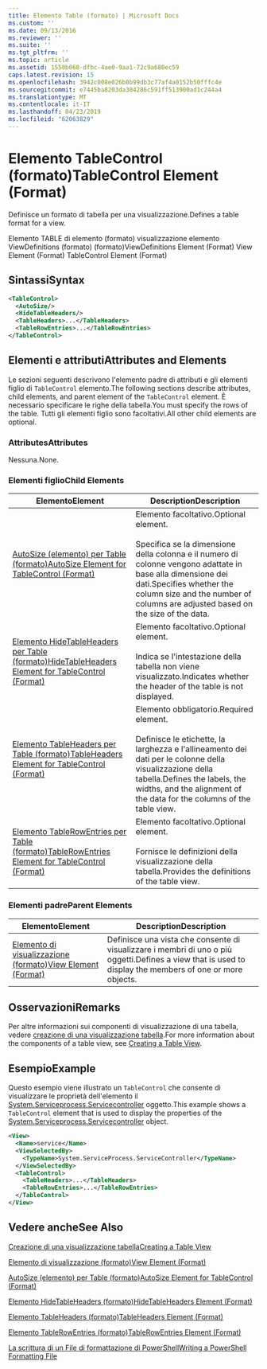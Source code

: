 ```yaml
---
title: Elemento Table (formato) | Microsoft Docs
ms.custom: ''
ms.date: 09/13/2016
ms.reviewer: ''
ms.suite: ''
ms.tgt_pltfrm: ''
ms.topic: article
ms.assetid: 1550b068-dfbc-4ae0-9aa1-72c9a680ec59
caps.latest.revision: 15
ms.openlocfilehash: 3942c008e026b0b99db3c77af4a0152b50fffc4e
ms.sourcegitcommit: e7445ba8203da304286c591ff513900ad1c244a4
ms.translationtype: MT
ms.contentlocale: it-IT
ms.lasthandoff: 04/23/2019
ms.locfileid: "62063829"
---
```

# <a name="tablecontrol-element-format"></a><span data-ttu-id="91802-102">Elemento TableControl (formato)</span><span class="sxs-lookup"><span data-stu-id="91802-102">TableControl Element (Format)</span></span>

<span data-ttu-id="91802-103">Definisce un formato di tabella per una visualizzazione.</span><span class="sxs-lookup"><span data-stu-id="91802-103">Defines a table format for a view.</span></span>

<span data-ttu-id="91802-104">Elemento TABLE di elemento (formato) visualizzazione elemento ViewDefinitions (formato) (formato)</span><span class="sxs-lookup"><span data-stu-id="91802-104">ViewDefinitions Element (Format) View Element (Format) TableControl Element (Format)</span></span>

## <a name="syntax"></a><span data-ttu-id="91802-105">Sintassi</span><span class="sxs-lookup"><span data-stu-id="91802-105">Syntax</span></span>

```xml
<TableControl>
  <AutoSize/>
  <HideTableHeaders/>
  <TableHeaders>...</TableHeaders>
  <TableRowEntries>...</TableRowEntries>
</TableControl>

```

## <a name="attributes-and-elements"></a><span data-ttu-id="91802-106">Elementi e attributi</span><span class="sxs-lookup"><span data-stu-id="91802-106">Attributes and Elements</span></span>

<span data-ttu-id="91802-107">Le sezioni seguenti descrivono l'elemento padre di attributi e gli elementi figlio di `TableControl` elemento.</span><span class="sxs-lookup"><span data-stu-id="91802-107">The following sections describe attributes, child elements, and parent element of the `TableControl` element.</span></span> <span data-ttu-id="91802-108">È necessario specificare le righe della tabella.</span><span class="sxs-lookup"><span data-stu-id="91802-108">You must specify the rows of the table.</span></span> <span data-ttu-id="91802-109">Tutti gli elementi figlio sono facoltativi.</span><span class="sxs-lookup"><span data-stu-id="91802-109">All other child elements are optional.</span></span>

### <a name="attributes"></a><span data-ttu-id="91802-110">Attributes</span><span class="sxs-lookup"><span data-stu-id="91802-110">Attributes</span></span>

<span data-ttu-id="91802-111">Nessuna.</span><span class="sxs-lookup"><span data-stu-id="91802-111">None.</span></span>

### <a name="child-elements"></a><span data-ttu-id="91802-112">Elementi figlio</span><span class="sxs-lookup"><span data-stu-id="91802-112">Child Elements</span></span>

|<span data-ttu-id="91802-113">Elemento</span><span class="sxs-lookup"><span data-stu-id="91802-113">Element</span></span>|<span data-ttu-id="91802-114">Description</span><span class="sxs-lookup"><span data-stu-id="91802-114">Description</span></span>|
|-------------|-----------------|
|[<span data-ttu-id="91802-115">AutoSize (elemento) per Table (formato)</span><span class="sxs-lookup"><span data-stu-id="91802-115">AutoSize Element for TableControl (Format)</span></span>](./autosize-element-for-tablecontrol-format.md)|<span data-ttu-id="91802-116">Elemento facoltativo.</span><span class="sxs-lookup"><span data-stu-id="91802-116">Optional element.</span></span><br /><br /> <span data-ttu-id="91802-117">Specifica se la dimensione della colonna e il numero di colonne vengono adattate in base alla dimensione dei dati.</span><span class="sxs-lookup"><span data-stu-id="91802-117">Specifies whether the column size and the number of columns are adjusted based on the size of the data.</span></span>|
|[<span data-ttu-id="91802-118">Elemento HideTableHeaders per Table (formato)</span><span class="sxs-lookup"><span data-stu-id="91802-118">HideTableHeaders Element for TableControl (Format)</span></span>](./hidetableheaders-element-format.md)|<span data-ttu-id="91802-119">Elemento facoltativo.</span><span class="sxs-lookup"><span data-stu-id="91802-119">Optional element.</span></span><br /><br /> <span data-ttu-id="91802-120">Indica se l'intestazione della tabella non viene visualizzato.</span><span class="sxs-lookup"><span data-stu-id="91802-120">Indicates whether the header of the table is not displayed.</span></span>|
|[<span data-ttu-id="91802-121">Elemento TableHeaders per Table (formato)</span><span class="sxs-lookup"><span data-stu-id="91802-121">TableHeaders Element for TableControl (Format)</span></span>](./tableheaders-element-format.md)|<span data-ttu-id="91802-122">Elemento obbligatorio.</span><span class="sxs-lookup"><span data-stu-id="91802-122">Required element.</span></span><br /><br /> <span data-ttu-id="91802-123">Definisce le etichette, la larghezza e l'allineamento dei dati per le colonne della visualizzazione della tabella.</span><span class="sxs-lookup"><span data-stu-id="91802-123">Defines the labels, the widths, and the alignment of the data for the columns of the table view.</span></span>|
|[<span data-ttu-id="91802-124">Elemento TableRowEntries per Table (formato)</span><span class="sxs-lookup"><span data-stu-id="91802-124">TableRowEntries Element for TableControl (Format)</span></span>](./tablerowentries-element-for-tablecontrol-format.md)|<span data-ttu-id="91802-125">Elemento facoltativo.</span><span class="sxs-lookup"><span data-stu-id="91802-125">Optional element.</span></span><br /><br /> <span data-ttu-id="91802-126">Fornisce le definizioni della visualizzazione della tabella.</span><span class="sxs-lookup"><span data-stu-id="91802-126">Provides the definitions of the table view.</span></span>|

### <a name="parent-elements"></a><span data-ttu-id="91802-127">Elementi padre</span><span class="sxs-lookup"><span data-stu-id="91802-127">Parent Elements</span></span>

|<span data-ttu-id="91802-128">Elemento</span><span class="sxs-lookup"><span data-stu-id="91802-128">Element</span></span>|<span data-ttu-id="91802-129">Description</span><span class="sxs-lookup"><span data-stu-id="91802-129">Description</span></span>|
|-------------|-----------------|
|[<span data-ttu-id="91802-130">Elemento di visualizzazione (formato)</span><span class="sxs-lookup"><span data-stu-id="91802-130">View Element (Format)</span></span>](./view-element-format.md)|<span data-ttu-id="91802-131">Definisce una vista che consente di visualizzare i membri di uno o più oggetti.</span><span class="sxs-lookup"><span data-stu-id="91802-131">Defines a view that is used to display the members of one or more objects.</span></span>|

## <a name="remarks"></a><span data-ttu-id="91802-132">Osservazioni</span><span class="sxs-lookup"><span data-stu-id="91802-132">Remarks</span></span>

<span data-ttu-id="91802-133">Per altre informazioni sui componenti di visualizzazione di una tabella, vedere [creazione di una visualizzazione tabella](./creating-a-table-view.md).</span><span class="sxs-lookup"><span data-stu-id="91802-133">For more information about the components of a table view, see [Creating a Table View](./creating-a-table-view.md).</span></span>

## <a name="example"></a><span data-ttu-id="91802-134">Esempio</span><span class="sxs-lookup"><span data-stu-id="91802-134">Example</span></span>

<span data-ttu-id="91802-135">Questo esempio viene illustrato un `TableControl` che consente di visualizzare le proprietà dell'elemento il [System.Serviceprocess.Servicecontroller](/dotnet/api/System.ServiceProcess.ServiceController) oggetto.</span><span class="sxs-lookup"><span data-stu-id="91802-135">This example shows a `TableControl` element that is used to display the properties of the [System.Serviceprocess.Servicecontroller](/dotnet/api/System.ServiceProcess.ServiceController) object.</span></span>

```xml
<View>
  <Name>service</Name>
  <ViewSelectedBy>
    <TypeName>System.ServiceProcess.ServiceController</TypeName>
  </ViewSelectedBy>
  <TableControl>
    <TableHeaders>...</TableHeaders>
    <TableRowEntries>...</TableRowEntries>
  </TableControl>
</View>

```

## <a name="see-also"></a><span data-ttu-id="91802-136">Vedere anche</span><span class="sxs-lookup"><span data-stu-id="91802-136">See Also</span></span>

[<span data-ttu-id="91802-137">Creazione di una visualizzazione tabella</span><span class="sxs-lookup"><span data-stu-id="91802-137">Creating a Table View</span></span>](./creating-a-table-view.md)

[<span data-ttu-id="91802-138">Elemento di visualizzazione (formato)</span><span class="sxs-lookup"><span data-stu-id="91802-138">View Element (Format)</span></span>](./view-element-format.md)

[<span data-ttu-id="91802-139">AutoSize (elemento) per Table (formato)</span><span class="sxs-lookup"><span data-stu-id="91802-139">AutoSize Element for TableControl (Format)</span></span>](./autosize-element-for-tablecontrol-format.md)

[<span data-ttu-id="91802-140">Elemento HideTableHeaders (formato)</span><span class="sxs-lookup"><span data-stu-id="91802-140">HideTableHeaders Element (Format)</span></span>](./hidetableheaders-element-format.md)

[<span data-ttu-id="91802-141">Elemento TableHeaders (formato)</span><span class="sxs-lookup"><span data-stu-id="91802-141">TableHeaders Element (Format)</span></span>](./tableheaders-element-format.md)

[<span data-ttu-id="91802-142">Elemento TableRowEntries (formato)</span><span class="sxs-lookup"><span data-stu-id="91802-142">TableRowEntries Element (Format)</span></span>](./tablerowentries-element-for-tablecontrol-format.md)

[<span data-ttu-id="91802-143">La scrittura di un File di formattazione di PowerShell</span><span class="sxs-lookup"><span data-stu-id="91802-143">Writing a PowerShell Formatting File</span></span>](./writing-a-powershell-formatting-file.md)

